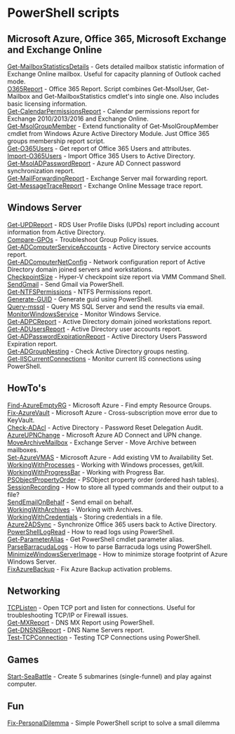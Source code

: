 # PowerShell scripts

## Microsoft Azure, Office 365, Microsoft Exchange and Exchange Online

[Get-MailboxStatisticsDetails](Scripts/Get-MailboxStatisticsDetails) - Gets detailed mailbox statistic information of Exchange Online mailbox. Useful for capacity planning of Outlook cached mode.  
[O365Report](Scripts/O365Report) - Office 365 Report. Script combines Get-MsolUser, Get-Mailbox and Get-MailboxStatistics cmdlet's into single one. Also includes basic licensing information.  
[Get-CalendarPermissionsReport](Scripts/Get-CalendarPermissionsReport) - Calendar permissions report for Exchange 2010/2013/2016 and Exchange Online.  
[Get-MsolGroupMember](Scripts/Get-MsolGroupMember) - Extend functionality of Get-MsolGroupMember cmdlet from Windows Azure Active Directory Module. Just Office 365 groups membership report script.  
[Get-O365Users](Scripts/Get-O365Users) - Get report of Office 365 Users and attributes.  
[Import-O365Users](Scripts/Import-O365Users) - Import Office 365 Users to Active Directory.  
[Get-MsolADPasswordReport](Scripts/Get-MsolADPasswordReport) - Azure AD Connect password synchronization report.  
[Get-MailForwardingReport](Scripts/Get-MailForwardingReport) - Exchange Server mail forwarding report.  
[Get-MessageTraceReport](Scripts/Get-MessageTraceReport) - Exchange Online Message trace report.

## Windows Server

[Get-UPDReport](Scripts/Get-UPDReport) - RDS User Profile Disks (UPDs) report including account information from Active Directory.  
[Compare-GPOs](Scripts/Compare-GPOs) - Troubleshoot Group Policy issues.  
[Get-ADComputerServiceAccounts](Scripts/Get-ADComputerServiceAccounts) - Active Directory service accounts report.  
[Get-ADComputerNetConfig](Scripts/Get-ADComputerNetConfig) - Network configuration report of Active Directory domain joined servers and workstations.  
[CheckpointSize](Scripts/CheckpointSize) - Hyper-V checkpoint size report via VMM Command Shell.  
[SendGmail](Scripts/SendGmail) - Send Gmail via PowerShell.  
[Get-NTFSPermissions](Scripts/Get-NTFSPermissions) - NTFS Permissions report.  
[Generate-GUID](Scripts/Generate-GUID) - Generate guid using PowerShell.  
[Query-mssql](Scripts/Query-mssql) - Query MS SQL Server and send the results via email.  
[MonitorWindowsService](Scripts/MonitorWindowsService) - Monitor Windows Service.  
[Get-ADPCReport](Scripts/Get-ADPCReport) - Active Directory domain joined workstations report.  
[Get-ADUsersReport](Scripts/Get-ADUsersReport) - Active Directory user accounts report.  
[Get-ADPasswordExpirationReport](Scripts/Get-ADPasswordExpirationReport) - Active Directory Users Password Expiration report.  
[Get-ADGroupNesting](Scripts/Get-ADGroupNesting) - Check Active Directory groups nesting.  
[Get-IISCurrentConnections](Scripts/Get-IISCurrentConnections) - Monitor current IIS connections using PowerShell.

## HowTo's

[Find-AzureEmptyRG](Scripts/Find-AzureEmptyRG) - Microsoft Azure - Find empty Resource Groups.  
[Fix-AzureVault](Scripts/Fix-AzureVault) - Microsoft Azure - Cross-subscription move error due to KeyVault.  
[Check-ADAcl](Scripts/Check-ADAcl) - Active Directory - Password Reset Delegation Audit.  
[AzureUPNChange](Scripts/AzureUPNChange) - Microsoft Azure AD Connect and UPN change.  
[MoveArchiveMailbox](Scripts/MoveArchiveMailbox) - Exchange Server - Move Archive between mailboxes.  
[Set-AzureVMAS](Scripts/Set-AzureVMAS) - Microsoft Azure - Add existing VM to Availability Set.  
[WorkingWithProcesses](Scripts/WorkingWithProcesses) - Working with Windows processes, get/kill.  
[WorkingWithProgressBar](Scripts/WorkingWithProgressBar) - Working with Progress Bar.  
[PSObjectPropertyOrder](Scripts/PSObjectPropertyOrder) - PSObject property order (ordered hash tables).  
[SessionRecording](Scripts/SessionRecording) - How to store all typed commands and their output to a file?  
[SendEmailOnBehalf](Scripts/SendEmailOnBehalf) - Send email on behalf.  
[WorkingWithArchives](Scripts/WorkingWithArchives) - Working with Archives.  
[WorkingWithCredentials](Scripts/WorkingWithCredentials) - Storing credentials in a file.  
[Azure2ADSync](Scripts/Azure2ADSync) - Synchronize Office 365 users back to Active Directory.  
[PowerShellLogRead](Scripts/PowerShellLogRead) - How to read logs using PowerShell.  
[Get-ParameterAlias](Scripts/Get-ParameterAlias) - Get PowerShell cmdlet parameter alias.  
[ParseBarracudaLogs](Scripts/ParseBarracudaLogs) - How to parse Barracuda logs using PowerShell.  
[MinimizeWindowsServerImage](Scripts/MinimizeWindowsServerImage) - How to minimize storage footprint of Azure Windows Server.  
[FixAzureBackup](Scripts/FixAzureBackup) - Fix Azure Backup activation problems.

## Networking

[TCPListen](Scripts/TCPListen) - Open TCP port and listen for connections. Useful for troubleshooting TCP/IP or Firewall issues.  
[Get-MXReport](Scripts/Get-MXReport) - DNS MX Report using PowerShell.  
[Get-DNSNSReport](Scripts/Get-DNSNSReport) - DNS Name Servers report.  
[Test-TCPConnection](Scripts/Test-TCPConnection) - Testing TCP Connections using PowerShell.

## Games

[Start-SeaBattle](Scripts/Start-SeaBattle) - Create 5 submarines (single-funnel) and play against computer.

## Fun

[Fix-PersonalDilemma](Scripts/Fix-PersonalDilemma) - Simple PowerShell script to solve a small dilemma